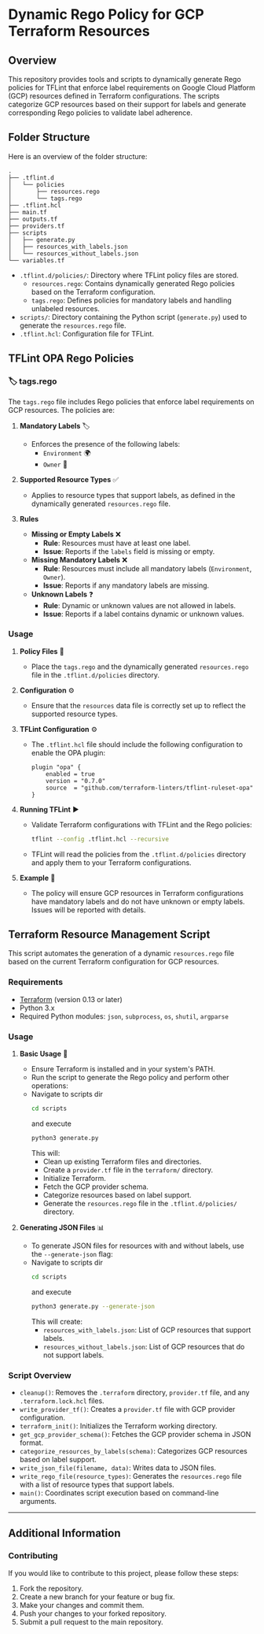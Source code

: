 # Dynamic Rego Policy for GCP Terraform Resources
## Overview

This repository provides tools and scripts to dynamically generate Rego policies for TFLint that enforce label requirements on Google Cloud Platform (GCP) resources defined in Terraform configurations. The scripts categorize GCP resources based on their support for labels and generate corresponding Rego policies to validate label adherence.

## Folder Structure

Here is an overview of the folder structure:

```
.
├── .tflint.d
│   └── policies
│       ├── resources.rego
│       └── tags.rego
├── .tflint.hcl
├── main.tf
├── outputs.tf
├── providers.tf
├── scripts
│   ├── generate.py
│   ├── resources_with_labels.json
│   └── resources_without_labels.json
└── variables.tf
```

- `.tflint.d/policies/`: Directory where TFLint policy files are stored.
    - `resources.rego`: Contains dynamically generated Rego policies based on the Terraform configuration.
    - `tags.rego`: Defines policies for mandatory labels and handling unlabeled resources.
- `scripts/`: Directory containing the Python script (`generate.py`) used to generate the `resources.rego` file.
- `.tflint.hcl`: Configuration file for TFLint.

## TFLint OPA Rego Policies

### 🏷️ tags.rego

The `tags.rego` file includes Rego policies that enforce label requirements on GCP resources. The policies are:

1. **Mandatory Labels** 🏷️
     - Enforces the presence of the following labels:
         - `Environment` 🌍
         - `Owner` 👤

2. **Supported Resource Types** ✅
     - Applies to resource types that support labels, as defined in the dynamically generated `resources.rego` file.

3. **Rules**
     - **Missing or Empty Labels** ❌
         - **Rule**: Resources must have at least one label.
         - **Issue**: Reports if the `labels` field is missing or empty.
     - **Missing Mandatory Labels** ❌
         - **Rule**: Resources must include all mandatory labels (`Environment`, `Owner`).
         - **Issue**: Reports if any mandatory labels are missing.
     - **Unknown Labels** ❓
         - **Rule**: Dynamic or unknown values are not allowed in labels.
         - **Issue**: Reports if a label contains dynamic or unknown values.

### Usage

1. **Policy Files** 📜
     - Place the `tags.rego` and the dynamically generated `resources.rego` file in the `.tflint.d/policies` directory.

2. **Configuration** ⚙️
     - Ensure that the `resources` data file is correctly set up to reflect the supported resource types.

3. **TFLint Configuration** ⚙️
     - The `.tflint.hcl` file should include the following configuration to enable the OPA plugin:
         ```hcl
         plugin "opa" {
             enabled = true
             version = "0.7.0"
             source  = "github.com/terraform-linters/tflint-ruleset-opa"
         }
         ```

4. **Running TFLint** ▶️
     - Validate Terraform configurations with TFLint and the Rego policies:
         ```bash
         tflint --config .tflint.hcl --recursive
         ```
     - TFLint will read the policies from the `.tflint.d/policies` directory and apply them to your Terraform configurations.

5. **Example** 🌟
     - The policy will ensure GCP resources in Terraform configurations have mandatory labels and do not have unknown or empty labels. Issues will be reported with details.

## Terraform Resource Management Script

This script automates the generation of a dynamic `resources.rego` file based on the current Terraform configuration for GCP resources.

### Requirements

- [Terraform](https://www.terraform.io/downloads) (version 0.13 or later)
- Python 3.x
- Required Python modules: `json`, `subprocess`, `os`, `shutil`, `argparse`

### Usage

1. **Basic Usage** 🚀
     - Ensure Terraform is installed and in your system's PATH.
     - Run the script to generate the Rego policy and perform other operations:
     - Navigate to scripts dir
         ```bash
         cd scripts
         ```
         and execute
         ```bash
         python3 generate.py
         ```
         This will:
         - Clean up existing Terraform files and directories.
         - Create a `provider.tf` file in the `terraform/` directory.
         - Initialize Terraform.
         - Fetch the GCP provider schema.
         - Categorize resources based on label support.
         - Generate the `resources.rego` file in the `.tflint.d/policies/` directory.

2. **Generating JSON Files** 📊
     - To generate JSON files for resources with and without labels, use the `--generate-json` flag:
     - Navigate to scripts dir
         ```bash
         cd scripts
         ```
         and execute
         ```bash
         python3 generate.py --generate-json
         ```
         This will create:
         - `resources_with_labels.json`: List of GCP resources that support labels.
         - `resources_without_labels.json`: List of GCP resources that do not support labels.

### Script Overview

- `cleanup()`: Removes the `.terraform` directory, `provider.tf` file, and any `.terraform.lock.hcl` files.
- `write_provider_tf()`: Creates a `provider.tf` file with GCP provider configuration.
- `terraform_init()`: Initializes the Terraform working directory.
- `get_gcp_provider_schema()`: Fetches the GCP provider schema in JSON format.
- `categorize_resources_by_labels(schema)`: Categorizes GCP resources based on label support.
- `write_json_file(filename, data)`: Writes data to JSON files.
- `write_rego_file(resource_types)`: Generates the `resources.rego` file with a list of resource types that support labels.
- `main()`: Coordinates script execution based on command-line arguments.

---
## Additional Information

### Contributing

If you would like to contribute to this project, please follow these steps:

1. Fork the repository.
2. Create a new branch for your feature or bug fix.
3. Make your changes and commit them.
4. Push your changes to your forked repository.
5. Submit a pull request to the main repository.
